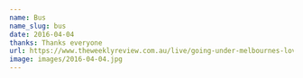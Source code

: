 ```yaml
---
name: Bus
name_slug: bus
date: 2016-04-04
thanks: Thanks everyone
url: https://www.theweeklyreview.com.au/live/going-under-melbournes-love-affair-with-the-montague-street-bridge/
image: images/2016-04-04.jpg
---
```

